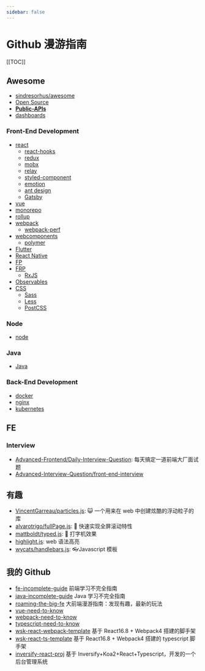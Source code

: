 ```yaml
---
sidebar: false
---
```


# Github 漫游指南

[[TOC]]

## Awesome

- [sindresorhus/awesome](https://github.com/sindresorhus/awesome/)
- [Open Source](https://awesomeopensource.com/)
- **[Public-APIs](https://github.com/n0shake/Public-APIs)**
- [dashboards](https://github.com/omarkdev/awesome-dashboards)

### Front-End Development

- [react](https://github.com/enaqx/awesome-react)
  - [react-hooks](https://github.com/glauberfc/awesome-react-hooks)
  - [redux](https://github.com/xgrommx/awesome-redux)
  - [mobx](https://github.com/mobxjs/awesome-mobx)
  - [relay](https://github.com/expede/awesome-relay)
  - [styled-component](https://github.com/styled-components/awesome-styled-components)
  - [emotion](https://github.com/emotion-js/awesome-emotion)
  - [ant design](https://github.com/websemantics/awesome-ant-design)
  - [Gatsby](https://github.com/prayash/awesome-gatsby)
- [vue](https://github.com/vuejs/awesome-vue)
- [monorepo](https://github.com/korfuri/awesome-monorepo)
- [rollup](https://github.com/rollup/awesome)
- [webpack](https://github.com/webpack-contrib/awesome-webpack)
  - [webpack-perf](https://github.com/iamakulov/awesome-webpack-perf)
- [webcomponents](https://github.com/mateusortiz/webcomponents-the-right-way)
  - [polymer](https://github.com/Granze/awesome-polymer)
- [Flutter](https://github.com/Solido/awesome-flutter)
- [React Native](https://github.com/jondot/awesome-react-native)
- [FP](https://github.com/stoeffel/awesome-fp-js)
- [FRP](https://github.com/stoeffel/awesome-frp-js)
  - [RxJS](https://github.com/ichpuchtli/awesome-rxjs)
- [Observables](https://github.com/sindresorhus/awesome-observables)
- [CSS](https://github.com/awesome-css-group/awesome-css)
  - [Sass](https://github.com/Famolus/awesome-sass)
  - [Less](https://github.com/LucasBassetti/awesome-less)
  - [PostCSS](https://github.com/jdrgomes/awesome-postcss)

### Node

- [node](https://github.com/sindresorhus/awesome-nodejs)

### Java

- [Java](https://github.com/akullpp/awesome-java)

### Back-End Development

- [docker](https://github.com/veggiemonk/awesome-docker)
- [nginx](https://github.com/fcambus/nginx-resources)
- [kubernetes](https://github.com/ramitsurana/awesome-kubernetes)

## FE

### Interview

- [Advanced-Frontend/Daily-Interview-Question](https://github.com/Advanced-Frontend/Daily-Interview-Question/): 每天搞定一道前端大厂面试题
- [Advanced-Interview-Question/front-end-interview](https://github.com/Advanced-Interview-Question/front-end-interview)

## 有趣

- [VincentGarreau/particles.js](https://github.com/VincentGarreau/particles.js/): 😺 一个用来在 web 中创建炫酷的浮动粒子的库
- [alvarotrigo/fullPage.js](https://github.com/alvarotrigo/fullpage.js): 👀 快速实现全屏滚动特性
- [mattboldt/typed.js](https://github.com/mattboldt/typed.js): 👀 打字机效果
- [highlight.js](https://highlightjs.org/): web 语法高亮
- [wycats/handlebars.js](https://github.com/wycats/handlebars.js): 👓Javascript 模板

## 我的 Github

- [fe-incomplete-guide](https://github.com/weisuoke/fe-incomplete-guide) 前端学习不完全指南
- [java-incomplete-guide](https://github.com/weisuoke/java-incomplete-guide) Java 学习不完全指南
- [roaming-the-big-fe](https://github.com/weisuoke/roaming-the-big-fe) 大前端漫游指南：发现有趣，最新的玩法
- [vue-need-to-know](https://github.com/weisuoke/vue-need-to-know)
- [webpack-need-to-know](https://github.com/weisuoke/webpack-need-to-know)
- [typescript-need-to-know](https://github.com/weisuoke/typescript-need-to-know)
- [wsk-react-webpack-template](https://github.com/weisuoke/wsk-react-webpack-template) 基于 React16.8 + Webpack4 搭建的脚手架
- [wsk-react-ts-template](https://github.com/weisuoke/wsk-react-ts-template) 基于 React16.8 + Webpack4 搭建的 typescript 脚手架
- [inversify-react-proj](https://github.com/weisuoke/inversify-react-proj) 基于 Inversify+Koa2+React+Typescript，开发的一个后台管理系统
